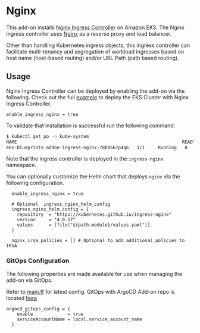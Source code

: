 # Nginx

This add-on installs [Nginx Ingress Controller](https://kubernetes.github.io/ingress-nginx/deploy/) on Amazon EKS. The Nginx ingress controller uses [Nginx](https://www.nginx.org/) as a reverse proxy and load balancer.

Other than handling Kubernetes ingress objects, this ingress controller can facilitate multi-tenancy and segregation of workload ingresses based on host name (host-based routing) and/or URL Path (path based routing).

## Usage

Nginx Ingress Controller can be deployed by enabling the add-on via the following. Check out the full [example](https://github.com/aws-ia/terraform-aws-eks-blueprints/blob/main/examples/ingress-controllers/nginx/main.tf) to deploy the EKS Cluster with Nginx Ingress Controller.

```hcl
enable_ingress_nginx = true
```

To validate that installation is successful run the following command:

```sh
$ kubectl get po -n kube-system
NAME                                                              READY   STATUS    RESTARTS   AGE
eks-blueprints-addon-ingress-nginx-78b8567p4q6   1/1     Running   0          4d10h
```

Note that the ingress controller is deployed in the `ingress-nginx` namespace.

You can optionally customize the Helm chart that deploys `nginx` via the following configuration.

```hcl
  enable_ingress_nginx = true

  # Optional  ingress_nginx_helm_config
  ingress_nginx_helm_config = {
    repository  = "https://kubernetes.github.io/ingress-nginx"
    version     = "4.0.17"
    values      = [file("${path.module}/values.yaml")]
  }

  nginx_irsa_policies = [] # Optional to add additional policies to IRSA
```

### GitOps Configuration

The following properties are made available for use when managing the add-on via GitOps.

Refer to [main.tf](https://github.com/aws-ia/terraform-aws-eks-blueprints/blob/main/modules/kubernetes-addons/ingress-nginx/main.tf) for latest config. GitOps with ArgoCD Add-on repo is located [here](https://github.com/aws-samples/eks-blueprints-add-ons/blob/main/chart/values.yaml)

``` hcl
argocd_gitops_config = {
    enable             = true
    serviceAccountName = local.service_account_name
  }
```
